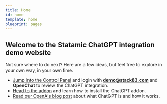 ```yaml
---
title: Home
id: home
template: home
blueprint: pages
---
```

## Welcome to the Statamic ChatGPT integration demo website

Not sure where to do next? Here are a few ideas, but feel free to explore in your own way, in your own time.

- [Jump into the Control Panel](/cp/collections) and login with **demo@stack83.com** and **OpenChat** to review the ChatGPT integration.
- [Head to the addon](https://statamic.com/addons/stack83/chatgpt-integration) and learn how to install the ChatGPT addon.
- [Read our OpenAIs blog post](https://openai.com/blog/chatgpt) about what ChatGPT is and how it works.
